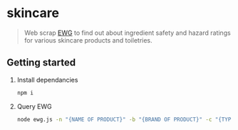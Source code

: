 # skincare

> Web scrap [EWG](https://www.ewg.org/skindeep/) to find out about ingredient safety and hazard ratings for various skincare products and toiletries.

## Getting started

1. Install dependancies

    ```sh
    npm i
    ```
1. Query EWG

    ```sh
    node ewg.js -n "{NAME OF PRODUCT}" -b "{BRAND OF PRODUCT}" -c "{TYPE OF PRODUCT}" -i "{COMMA SEPARATED INGREDIENT LIST}"
    ```
